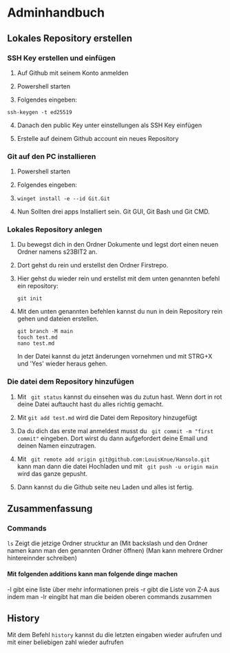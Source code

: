 # Adminhandbuch

## Lokales Repository erstellen

### SSH Key erstellen und einfügen

1. Auf Github mit seinem Konto anmelden

2. Powershell starten

3. Folgendes eingeben:
```
ssh-keygen -t ed25519
```

4. Danach den public Key unter einstellungen als SSH Key einfügen

5. Erstelle auf deinem Github account ein neues Repository 


### Git auf den PC installieren

1. Powershell starten

2. Folgendes eingeben:
   
3. ```
   winget install -e --id Git.Git
   ```
4. Nun Sollten drei apps Installiert sein. Git GUI, Git Bash und Git CMD.

### Lokales Repository anlegen

1. Du bewegst dich in den Ordner Dokumente und legst dort einen neuen Ordner namens s23BIT2 an.

2. Dort gehst du rein und erstellst den Ordner Firstrepo.

3. Hier gehst du wieder rein und erstellst mit dem unten genannten befehl ein repository:
   ```
   git init
   ```
4. Mit den unten genannten befehlen kannst du nun in dein Repository rein gehen und dateien erstellen.
   ```
   git branch -M main
   touch test.md
   nano test.md
   ```
   In der Datei kannst du jetzt änderungen vornehmen und mit STRG+X und 'Yes' wieder heraus gehen.

### Die datei dem Repository hinzufügen

1. Mit ``` git status``` kannst du einsehen was du zutun hast. Wenn dort in rot deine Datei auftaucht hast du alles richtig gemacht.

2. Mit ```git add test.md``` wird die Datei dem Repository hinzugefügt

3. Da du dich das erste mal anmeldest musst du ``` git commit -m "first commit"``` eingeben. Dort wirst du dann aufgefordert deine Email und deinen Namen einzutragen.

4. Mit ``` git remote add origin git@github.com:LouisKnue/Hansolo.git``` kann man dann die datei Hochladen und mit ``` git push -u origin main``` wird das ganze gepusht.

5. Dann kannst du die Github seite neu Laden und alles ist fertig.



## Zusammenfassung 
### Commands
```ls```
Zeigt die jetzige Ordner strucktur an
(Mit backslash und den Ordner namen kann man den genannten Ordner öffnen)
(Man kann mehrere Ordner hintereinnder schreiben)
#### Mit folgenden additions kann man folgende dinge machen
-l gibt eine liste über mehr informationen preis
-r gibt die Liste von Z-A aus
indem man -lr eingibt hat man die beiden oberen commands zusammen


## History
Mit dem Befehl ```history``` kannst du die letzten eingaben wieder aufrufen und mit einer beliebigen zahl wieder aufrufen

